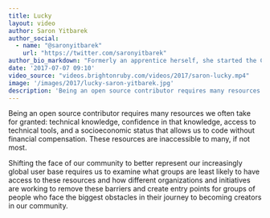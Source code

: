 ```yaml
---
title: Lucky
layout: video
author: Saron Yitbarek
author_social:
  - name: "@saronyitbarek"
    url: "https://twitter.com/saronyitbarek"
author_bio_markdown: "Formerly an apprentice herself, she started the CodeNewbie movement: the most supportive community of programmers and people learning to code. Saron will bring her perspective to share ideas for learners and coaches."
date: '2017-07-07 09:10'
video_source: "videos.brightonruby.com/videos/2017/saron-lucky.mp4"
image: '/images/2017/lucky-saron-yitbarek.jpg'
description: 'Being an open source contributor requires many resources we often take for granted: technical knowledge, confidence in that knowledge, access to technical tools, and a socioeconomic status that allows us to code without financial compensation. These resources are inaccessible to many, if not most.'
---
```


Being an open source contributor requires many resources we often take for granted: technical knowledge, confidence in that knowledge, access to technical tools, and a socioeconomic status that allows us to code without financial compensation. These resources are inaccessible to many, if not most.

Shifting the face of our community to better represent our increasingly global user base requires us to examine what groups are least likely to have access to these resources and how different organizations and initiatives are working to remove these barriers and create entry points for groups of people who face the biggest obstacles in their journey to becoming creators in our community.
